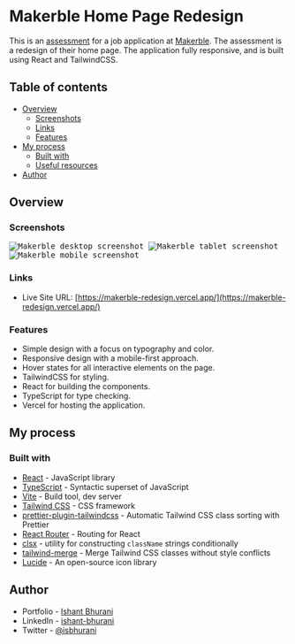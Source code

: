# Makerble Home Page Redesign

This is an [assessment](https://docs.google.com/document/d/1gMM8LALbnDQlb-mPul2eGiwAaCOVvtewxIi_UmWI0Kw/edit?tab=t.0) for a job application at [Makerble](https://about.makerble.com/). The assessment is a redesign of their home page. The application fully responsive, and is built using React and TailwindCSS.

## Table of contents

- [Overview](#overview)
  - [Screenshots](#screenshots)
  - [Links](#links)
  - [Features](#features)
- [My process](#my-process)
  - [Built with](#built-with)
  - [Useful resources](#useful-resources)
- [Author](#author)

## Overview

### Screenshots

<kbd>
  <img src="/screenshot-desktop.png" alt='Makerble desktop screenshot'>
</kbd>

<kbd>
  <img src="/screenshot-tablet.png" alt='Makerble tablet screenshot'>
</kbd>

<kbd>
  <img src="/screenshot-mobile.png" alt='Makerble mobile screenshot'>
</kbd>

### Links

- Live Site URL: [https://makerble-redesign.vercel.app/](https://makerble-redesign.vercel.app/)

### Features

- Simple design with a focus on typography and color.
- Responsive design with a mobile-first approach.
- Hover states for all interactive elements on the page.
- TailwindCSS for styling.
- React for building the components.
- TypeScript for type checking.
- Vercel for hosting the application.

## My process

### Built with

- [React](https://reactjs.org/) - JavaScript library
- [TypeScript](https://www.typescriptlang.org/) - Syntactic superset of JavaScript
- [Vite](https://vitejs.dev/) - Build tool, dev server
- [Tailwind CSS](https://tailwindcss.com/) - CSS framework
- [prettier-plugin-tailwindcss](https://tailwindcss.com/blog/automatic-class-sorting-with-prettier) - Automatic Tailwind CSS class sorting with Prettier
- [React Router](https://reactrouter.com/) - Routing for React
- [clsx](https://github.com/lukeed/clsx) - utility for constructing `className` strings conditionally
- [tailwind-merge](https://github.com/dcastil/tailwind-merge) - Merge Tailwind CSS classes without style conflicts
- [Lucide](https://lucide.dev/) - An open-source icon library

## Author

- Portfolio - [Ishant Bhurani](https://ishant.netlify.app/)
- LinkedIn - [ishant-bhurani](https://www.linkedin.com/in/ishant-bhurani/)
- Twitter - [@isbhurani](https://twitter.com/isbhurani)
